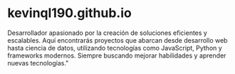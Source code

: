 # kevinql190.github.io
Desarrollador apasionado por la creación de soluciones eficientes y escalables. Aquí encontrarás proyectos que abarcan desde desarrollo web hasta ciencia de datos, utilizando tecnologías como JavaScript, Python y frameworks modernos. Siempre buscando mejorar habilidades y aprender nuevas tecnologías."

